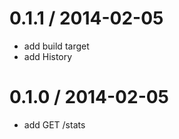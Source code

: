 
0.1.1 / 2014-02-05
==================

 * add build target
 * add History

0.1.0 / 2014-02-05
==================

 * add GET /stats
